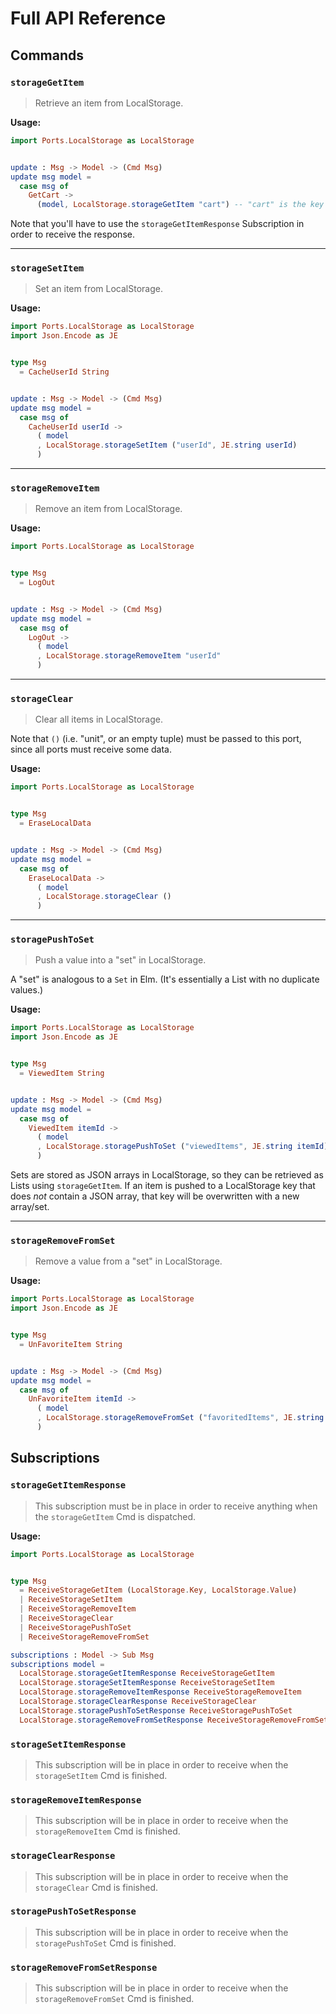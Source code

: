 # Full API Reference

## Commands

### `storageGetItem`

> Retrieve an item from LocalStorage.

**Usage:**

```elm
import Ports.LocalStorage as LocalStorage


update : Msg -> Model -> (Cmd Msg)
update msg model =
  case msg of
    GetCart ->
      (model, LocalStorage.storageGetItem "cart") -- "cart" is the key in local storage
```

Note that you'll have to use the `storageGetItemResponse` Subscription in order to receive the response.

---

### `storageSetItem`

> Set an item from LocalStorage.

**Usage:**

```elm
import Ports.LocalStorage as LocalStorage
import Json.Encode as JE


type Msg
  = CacheUserId String


update : Msg -> Model -> (Cmd Msg)
update msg model =
  case msg of
    CacheUserId userId ->
      ( model
      , LocalStorage.storageSetItem ("userId", JE.string userId)
      )
```

---

### `storageRemoveItem`

> Remove an item from LocalStorage.

**Usage:**

```elm
import Ports.LocalStorage as LocalStorage


type Msg
  = LogOut


update : Msg -> Model -> (Cmd Msg)
update msg model =
  case msg of
    LogOut ->
      ( model
      , LocalStorage.storageRemoveItem "userId"
      )
```

---

### `storageClear`

> Clear all items in LocalStorage.

Note that `()` (i.e. "unit", or an empty tuple) must be passed to this port, since all ports must receive some data.

**Usage:**

```elm
import Ports.LocalStorage as LocalStorage


type Msg
  = EraseLocalData


update : Msg -> Model -> (Cmd Msg)
update msg model =
  case msg of
    EraseLocalData ->
      ( model
      , LocalStorage.storageClear ()
      )
```

---

### `storagePushToSet`

> Push a value into a "set" in LocalStorage.

A "set" is analogous to a `Set` in Elm. (It's essentially a List with no duplicate values.)

**Usage:**

```elm
import Ports.LocalStorage as LocalStorage
import Json.Encode as JE


type Msg
  = ViewedItem String


update : Msg -> Model -> (Cmd Msg)
update msg model =
  case msg of
    ViewedItem itemId ->
      ( model
      , LocalStorage.storagePushToSet ("viewedItems", JE.string itemId)
      )
```

Sets are stored as JSON arrays in LocalStorage, so they can be retrieved as Lists using `storageGetItem`. If an item is pushed to a LocalStorage key that does *not* contain a JSON array, that key will be overwritten with a new array/set.

---

### `storageRemoveFromSet`

> Remove a value from a "set" in LocalStorage.

**Usage:**

```elm
import Ports.LocalStorage as LocalStorage
import Json.Encode as JE


type Msg
  = UnFavoriteItem String


update : Msg -> Model -> (Cmd Msg)
update msg model =
  case msg of
    UnFavoriteItem itemId ->
      ( model
      , LocalStorage.storageRemoveFromSet ("favoritedItems", JE.string itemId)
      )
```

## Subscriptions

### `storageGetItemResponse`

> This subscription must be in place in order to receive anything when the `storageGetItem` Cmd is dispatched.

**Usage:**

```elm
import Ports.LocalStorage as LocalStorage


type Msg
  = ReceiveStorageGetItem (LocalStorage.Key, LocalStorage.Value)
  | ReceiveStorageSetItem
  | ReceiveStorageRemoveItem
  | ReceiveStorageClear
  | ReceiveStoragePushToSet
  | ReceiveStorageRemoveFromSet

subscriptions : Model -> Sub Msg
subscriptions model =
  LocalStorage.storageGetItemResponse ReceiveStorageGetItem
  LocalStorage.storageSetItemResponse ReceiveStorageSetItem
  LocalStorage.storageRemoveItemResponse ReceiveStorageRemoveItem
  LocalStorage.storageClearResponse ReceiveStorageClear
  LocalStorage.storagePushToSetResponse ReceiveStoragePushToSet
  LocalStorage.storageRemoveFromSetResponse ReceiveStorageRemoveFromSet
```

### `storageSetItemResponse`

> This subscription will be in place in order to receive when the `storageSetItem` Cmd is finished.

### `storageRemoveItemResponse`

> This subscription will be in place in order to receive when the `storageRemoveItem` Cmd is finished.

### `storageClearResponse`

> This subscription will be in place in order to receive when the `storageClear` Cmd is finished.

### `storagePushToSetResponse`

> This subscription will be in place in order to receive when the `storagePushToSet` Cmd is finished.

### `storageRemoveFromSetResponse`

> This subscription will be in place in order to receive when the `storageRemoveFromSet` Cmd is finished.

